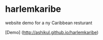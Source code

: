 # harlemkaribe
website demo for a ny Caribbean resturant

[Demo] (http://ashikul.github.io/harlemkaribe)

